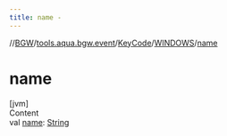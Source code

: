 ```yaml
---
title: name -
---
```

//[BGW](../../../../index.md)/[tools.aqua.bgw.event](../../index.md)/[KeyCode](../index.md)/[WINDOWS](index.md)/[name](name.md)



# name  
[jvm]  
Content  
val [name](name.md): [String](https://kotlinlang.org/api/latest/jvm/stdlib/kotlin/-string/index.html)  



